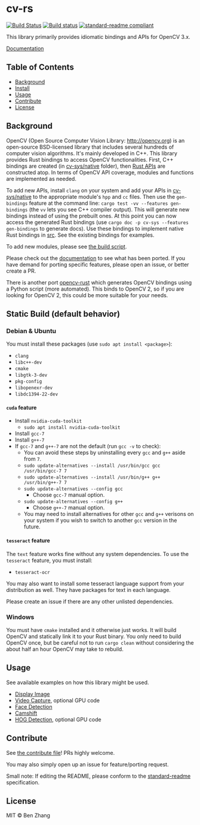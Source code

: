# cv-rs

[![Build Status][travis-image]][travis-url]
[![Build status][appveyor-image]][appveyor-url]
[![standard-readme compliant][standard-readme-image]][standard-readme-url]

This library primarily provides idiomatic bindings and APIs for OpenCV 3.x.

[Documentation](https://nebgnahz.github.io/cv-rs/cv/)

## Table of Contents

- [Background](#background)
- [Install](#install)
- [Usage](#usage)
- [Contribute](#contribute)
- [License](#license)

## Background

OpenCV (Open Source Computer Vision Library: http://opencv.org) is an
open-source BSD-licensed library that includes several hundreds of computer
vision algorithms. It's mainly developed in C++. This library provides Rust
bindings to access OpenCV functionalities. First, C++ bindings are created
(in [cv-sys/native](cv-sys/native) folder), then [Rust APIs](src/lib.rs) are constructed
atop. In terms of OpenCV API coverage, modules and functions are implemented as needed.

To add new APIs, install `clang` on your system and add your APIs in
[cv-sys/native](cv-sys/native) to the appropriate module's `hpp` and `cc` files.
Then use the `gen-bindings` feature at the command line:
`cargo test -vv --features gen-bindings` (the `vv` lets you see
C++ compiler output). This will generate new bindings instead
of using the prebuilt ones. At this point you can now access the generated Rust
bindings (use `cargo doc -p cv-sys --features gen-bindings` to generate docs).
Use these bindings to implement native Rust bindings in [src](src). See the
existing bindings for examples.

To add new modules, please see [the build script](cv-sys/build.rs).

Please check out the [documentation](https://nebgnahz.github.io/cv-rs/cv/) to
see what has been ported. If you have demand for porting specific features,
please open an issue, or better create a PR.

There is another port [opencv-rust](https://github.com/kali/opencv-rust/) which
generates OpenCV bindings using a Python script (more automated). This binds
to OpenCV 2, so if you are looking for OpenCV 2, this could be more suitable for
your needs.

## Static Build (default behavior)

### Debian & Ubuntu

You must install these packages (use `sudo apt install <package>`):

- `clang`
- `libc++-dev`
- `cmake`
- `libgtk-3-dev`
- `pkg-config`
- `libopenexr-dev`
- `libdc1394-22-dev`

#### `cuda` feature

- Install `nvidia-cuda-toolkit`
  - `sudo apt install nvidia-cuda-toolkit`
- Install `gcc-7`
- Install `g++-7`
- If `gcc-7` and `g++-7` are not the default (run `gcc -v` to check):
  - You can avoid these steps by uninstalling every `gcc` and `g++` aside from `7`.
  - `sudo update-alternatives --install /usr/bin/gcc gcc /usr/bin/gcc-7 7`
  - `sudo update-alternatives --install /usr/bin/g++ g++ /usr/bin/g++-7 7`
  - `sudo update-alternatives --config gcc`
    - Choose `gcc-7` manual option.
  - `sudo update-alternatives --config g++`
    - Choose `g++-7` manual option.
  - You may need to install alternatives for other `gcc` and `g++` verisons on your system
    if you wish to switch to another `gcc` version in the future.


#### `tesseract` feature

The `text` feature works fine without any system dependencies. To use the `tesseract` feature,
you must install:

- `tesseract-ocr`

You may also want to install some tesseract language support from your distribution as well.
They have packages for text in each language.

Please create an issue if there are any other unlisted dependencies.

### Windows

You must have `cmake` installed and it otherwise just works. It will build
OpenCV and statically link it to your Rust binary. You only need to build OpenCV
once, but be careful not to run `cargo clean` without considering the about half an hour
OpenCV may take to rebuild.

## Usage

See available examples on how this library might be used.

- [Display Image](examples/display_image.rs)
- [Video Capture](examples/video_capture.rs), optional GPU code
- [Face Detection](examples/face_detect.rs)
- [Camshift](examples/camshift.rs)
- [HOG Detection](examples/hog.rs), optional GPU code

## Contribute

See [the contribute file](CONTRIBUTING.md)! PRs highly welcome.

You may also simply open up an issue for feature/porting request.

Small note: If editing the README, please conform to the
[standard-readme](https://github.com/RichardLitt/standard-readme) specification.

## License

MIT © Ben Zhang

<!-- links -->
[travis-image]: https://travis-ci.org/nebgnahz/cv-rs.svg?branch=master
[travis-url]: https://travis-ci.org/nebgnahz/cv-rs
[appveyor-image]: https://ci.appveyor.com/api/projects/status/dutogjshst3oyra2/branch/master?svg=true
[appveyor-url]: https://ci.appveyor.com/project/nebgnahz/cv-rs
[standard-readme-image]: https://img.shields.io/badge/standard--readme-OK-green.svg?style=flat-square
[standard-readme-url]: https://github.com/RichardLitt/standard-readme
[opencv-intro]: http://docs.opencv.org/3.1.0/df/d65/tutorial_table_of_content_introduction.html
